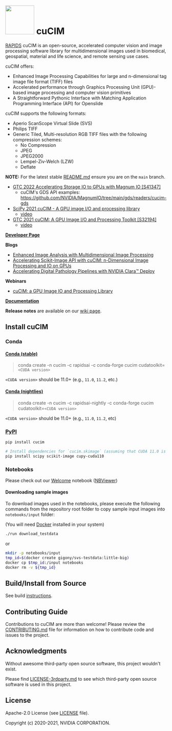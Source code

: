 # <div align="left"><img src="https://rapids.ai/assets/images/rapids_logo.png" width="90px"/>&nbsp;cuCIM</div>

[RAPIDS](https://rapids.ai) cuCIM is an open-source, accelerated computer vision and image processing software library for multidimensional images used in biomedical, geospatial, material and life science, and remote sensing use cases.

cuCIM offers:

- Enhanced Image Processing Capabilities for large and n-dimensional tag image file format (TIFF) files
- Accelerated performance through Graphics Processing Unit (GPU)-based image processing and computer vision primitives
- A Straightforward Pythonic Interface with Matching Application Programming Interface (API) for Openslide

cuCIM supports the following formats:

- Aperio ScanScope Virtual Slide (SVS)
- Philips TIFF
- Generic Tiled, Multi-resolution RGB TIFF files with the following compression schemes:
  - No Compression
  - JPEG
  - JPEG2000
  - Lempel-Ziv-Welch (LZW)
  - Deflate

**NOTE:** For the latest stable [README.md](https://github.com/rapidsai/cucim/blob/main/README.md) ensure you are on the `main` branch.

- [GTC 2022 Accelerating Storage IO to GPUs with Magnum IO [S41347]](https://events.rainfocus.com/widget/nvidia/gtcspring2022/sessioncatalog/session/1634960000577001Etxp)
  - cuCIM's GDS API examples: <https://github.com/NVIDIA/MagnumIO/tree/main/gds/readers/cucim-gds>
- [SciPy 2021 cuCIM - A GPU image I/O and processing library](https://www.scipy2021.scipy.org/)
  - [video](https://youtu.be/G46kOOM9xbQ)
- [GTC 2021 cuCIM: A GPU Image I/O and Processing Toolkit [S32194]](https://www.nvidia.com/en-us/on-demand/search/?facet.mimetype[]=event%20session&layout=list&page=1&q=cucim&sort=date)
  - [video](https://www.nvidia.com/en-us/on-demand/session/gtcspring21-s32194/)

**[Developer Page](https://developer.nvidia.com/multidimensional-image-processing)**

**Blogs**
- [Enhanced Image Analysis with Multidimensional Image Processing](https://developer.nvidia.com/blog/enhanced-image-analysis-with-multidimensional-image-processing/)
- [Accelerating Scikit-Image API with cuCIM: n-Dimensional Image Processing and IO on GPUs](https://developer.nvidia.com/blog/cucim-rapid-n-dimensional-image-processing-and-i-o-on-gpus/)
- [Accelerating Digital Pathology Pipelines with NVIDIA Clara™ Deploy](https://developer.nvidia.com/blog/accelerating-digital-pathology-pipelines-with-nvidia-clara-deploy-2/)

**Webinars**

- [cuCIM: a GPU Image IO and Processing Library](https://www.youtube.com/watch?v=G46kOOM9xbQ)

**[Documentation](https://docs.rapids.ai/api/cucim/stable)**

**Release notes** are available on our [wiki page](https://github.com/rapidsai/cucim/wiki/Release-Notes).

## Install cuCIM

### Conda

#### [Conda (stable)](https://anaconda.org/rapidsai/cucim)

> conda create -n cucim -c rapidsai -c conda-forge cucim cudatoolkit=`<CUDA version>`

`<CUDA version>` should be 11.0+ (e.g., `11.0`, `11.2`, etc.)

#### [Conda (nightlies)](https://anaconda.org/rapidsai-nightly/cucim)

> conda create -n cucim -c rapidsai-nightly -c conda-forge cucim cudatoolkit=`<CUDA version>`

`<CUDA version>` should be 11.0+ (e.g., `11.0`, `11.2`, etc)

### [PyPI](https://pypi.org/project/cucim/)

```bash
pip install cucim

# Install dependencies for `cucim.skimage` (assuming that CUDA 11.0 is used for CuPy)
pip install scipy scikit-image cupy-cuda110
```

### Notebooks

Please check out our [Welcome](notebooks/Welcome.ipynb) notebook ([NBViewer](https://nbviewer.jupyter.org/github/rapidsai/cucim/blob/branch-22.10/notebooks/Welcome.ipynb))

#### Downloading sample images

To download images used in the notebooks, please execute the following commands from the repository root folder to copy sample input images into `notebooks/input` folder:

(You will need [Docker](https://www.docker.com/) installed in your system)

```bash
./run download_testdata
```
or

```bash
mkdir -p notebooks/input
tmp_id=$(docker create gigony/svs-testdata:little-big)
docker cp $tmp_id:/input notebooks
docker rm -v ${tmp_id}
```

## Build/Install from Source

See build [instructions](CONTRIBUTING.md#setting-up-your-build-environment).

## Contributing Guide

Contributions to cuCIM are more than welcome!
Please review the [CONTRIBUTING.md](https://github.com/rapidsai/cucim/blob/main/CONTRIBUTING.md) file for information on how to contribute code and issues to the project.

## Acknowledgments

Without awesome third-party open source software, this project wouldn't exist.

Please find [LICENSE-3rdparty.md](LICENSE-3rdparty.md) to see which third-party open source software
is used in this project.

## License

Apache-2.0 License (see [LICENSE](LICENSE) file).

Copyright (c) 2020-2021, NVIDIA CORPORATION.
